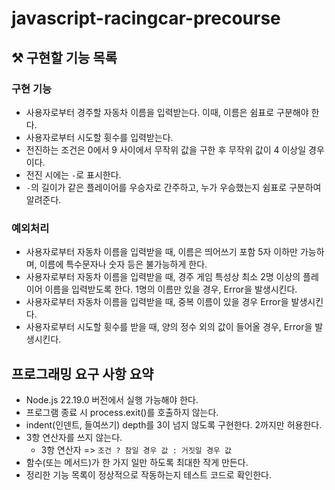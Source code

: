 # javascript-racingcar-precourse

## ⚒️ 구현할 기능 목록

### 구현 기능

- 사용자로부터 경주할 자동차 이름을 입력받는다. 이때, 이름은 쉼표로 구분해야 한다.
- 사용자로부터 시도할 휫수를 입력받는다.
- 전진하는 조건은 0에서 9 사이에서 무작위 값을 구한 후 무작위 값이 4 이상일 경우이다.
- 전진 시에는 `-`로 표시한다.
- `-`의 길이가 같은 플레이어를 우승자로 간주하고, 누가 우승했는지 쉼표로 구분하여 알려준다.

### 예외처리

- 사용자로부터 자동차 이름을 입력받을 때, 이름은 띄어쓰기 포함 5자 이하만 가능하며, 이름에 특수문자나 숫자 등은 불가능하게 한다.
- 사용자로부터 자동차 이름을 입력받을 때, 경주 게임 특성상 최소 2명 이상의 플레이어 이름을 입력받도록 한다. 1명의 이름만 있을 경우, Error을 발생시킨다.
- 사용자로부터 자동차 이름을 입력받을 때, 중복 이름이 있을 경우 Error을 발생시킨다.
- 사용자로부터 시도할 휫수를 받을 때, 양의 정수 외의 값이 들어올 경우, Error을 발생시킨다.

## 프로그래밍 요구 사항 요약

- Node.js 22.19.0 버전에서 실행 가능해야 한다.
- 프로그램 종료 시 process.exit()를 호출하지 않는다.
- indent(인덴트, 들여쓰기) depth를 3이 넘지 않도록 구현한다. 2까지만 허용한다.
- 3항 연산자를 쓰지 않는다.
  - 3항 연산자 => `조건 ? 참일 경우 값 : 거짓일 경우 값`
- 함수(또는 메서드)가 한 가지 일만 하도록 최대한 작게 만든다.
- 정리한 기능 목록이 정상적으로 작동하는지 테스트 코드로 확인한다.

